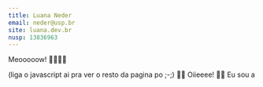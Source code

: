 ```yaml
---
title: Luana Neder
email: neder@usp.br
site: luana.dev.br
nusp: 13836963
---
```


Meooooow! 🧜‍♀️🏳️‍🌈

(liga o javascript ai pra ver o resto da pagina po ;-;)
🏳️‍🌈 Oiieeee! 🏳️‍🌈 Eu sou a  


<head>
    <meta charset="UTF-8">
    <meta name="viewport" content="width=device-width, initial-scale=1.0">
    <title>Rotating Colorful Text</title>
    <style>
        :root {
            --background-color: black;
            --text-color: DarkSeaGreen;
            --link-color: pink;
        }
        
        body {
            margin: 0;
            background-color: var(--background-color);
            color: var(--text-color);
        }
        
        #main-content {
            display: flex;
            flex-direction: column;
            justify-content: center;
            align-items: center;
            height: 50vh;
            overflow: hidden;
        }
        
        #rotating-text {
            font-size: 4em;
            font-family: Arial, sans-serif;
            animation: rotate 5s linear infinite, color-change 10s linear infinite;
        }
        
        @keyframes rotate {
            from {
                transform: rotate(0deg);
            }
            to {
                transform: rotate(360deg);
            }
        }
        
        @keyframes color-change {
            0% {
                color: red;
            }
            25% {
                color: yellow;
            }
            50% {
                color: green;
            }
            75% {
                color: blue;
            }
            100% {
                color: red;
            }
        }
        
        header, nav, footer {
            color: var(--text-color);
        }
        
        a {
            color: var(--link-color);
        }
    </style>
</head>
<body>
    <div id="main-content">
        <div id="rotating-text">🏳️‍🌈 Luana 🏳️‍🌈</div>
    </div>
    <script>
document.querySelector('body').innerHTML = document.querySelector('body').innerHTML.replace("Meooooow! 🧜‍♀️🏳️‍🌈", "").replace("(liga o javascript ai pra ver o resto da pagina po ;-;)", "");
            document.querySelector('body').innerHTML += 'Estudo Física Computacional aqui no IFSC-USP, sou lésbica, futura furry e sereia 🧜‍♀️ <br></br>Eu gosto muito de Linux, especialmente Linux não-GNU, do Fediverso e de coisas ✨open source✨ em geral! <br></br>Também amo sereias, nadar, jogar videojogos (Gaming on Linux!!) e cozinhar (e estudar a relação entre cozinha e ciência e open source). <br></br>Quero eventualmente fazer uma WM Wayland, mas por hora estou procrastinando então uso Compiz de desktop (no NixOS). <br></br>Talvez mais sobre mim no <a href="https://{{ page.site }}"><u>meu site e blog</u></a>!';
        
    </script>
</body>

